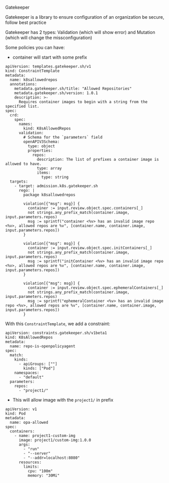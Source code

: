 Gatekeeper


Gatekeeper is a library to ensure configuration of an organization be secure, follow best practice

Gatekeeper has 2 types: Validation (which will show error) and Mutation (which will change the missconfiguration)


Some policies you can have:

- container will start with some prefix

```
apiVersion: templates.gatekeeper.sh/v1
kind: ConstraintTemplate
metadata:
  name: k8sallowedrepos
  annotations:
    metadata.gatekeeper.sh/title: "Allowed Repositories"
    metadata.gatekeeper.sh/version: 1.0.1
    description: >-
      Requires container images to begin with a string from the specified list.
spec:
  crd:
    spec:
      names:
        kind: K8sAllowedRepos
      validation:
        # Schema for the `parameters` field
        openAPIV3Schema:
          type: object
          properties:
            repos:
              description: The list of prefixes a container image is allowed to have.
              type: array
              items:
                type: string
  targets:
    - target: admission.k8s.gatekeeper.sh
      rego: |
        package k8sallowedrepos

        violation[{"msg": msg}] {
          container := input.review.object.spec.containers[_]
          not strings.any_prefix_match(container.image, input.parameters.repos)
          msg := sprintf("container <%v> has an invalid image repo <%v>, allowed repos are %v", [container.name, container.image, input.parameters.repos])
        }

        violation[{"msg": msg}] {
          container := input.review.object.spec.initContainers[_]
          not strings.any_prefix_match(container.image, input.parameters.repos)
          msg := sprintf("initContainer <%v> has an invalid image repo <%v>, allowed repos are %v", [container.name, container.image, input.parameters.repos])
        }

        violation[{"msg": msg}] {
          container := input.review.object.spec.ephemeralContainers[_]
          not strings.any_prefix_match(container.image, input.parameters.repos)
          msg := sprintf("ephemeralContainer <%v> has an invalid image repo <%v>, allowed repos are %v", [container.name, container.image, input.parameters.repos])
        }
```

With this `ConstraintTemplate`, we add a constraint:

```
apiVersion: constraints.gatekeeper.sh/v1beta1
kind: K8sAllowedRepos
metadata:
  name: repo-is-openpolicyagent
spec:
  match:
    kinds:
      - apiGroups: [""]
        kinds: ["Pod"]
    namespaces:
      - "default"
  parameters:
    repos:
      - "project1/"
```

- This will allow image with the `project1/` in prefix

```
apiVersion: v1
kind: Pod
metadata:
  name: opa-allowed
spec:
  containers:
    - name: project1-custom-img
      image: project1/custom-img:1.0.0
      args:
        - "run"
        - "--server"
        - "--addr=localhost:8080"
      resources:
        limits:
          cpu: "100m"
          memory: "30Mi"
```
